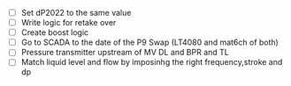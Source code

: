 - [ ] Set dP2022 to the same value
- [ ] Write logic for retake over
- [ ] Create boost logic
- [ ] Go to SCADA to the date of the P9 Swap (LT4080 and mat6ch of both)
- [ ] Pressure transmitter upstream of MV DL and BPR and TL
- [ ] Match liquid level and flow by imposinhg the right frequency,stroke and dp 